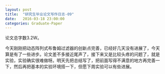 ```yaml
---
layout: post
title:  "研究生毕业论文写作日志-09"
date:   2016-03-18 23:00:00
categories: Graduate-Paper
---
```

<p>
	论文总字数3.2W。
</p>
<p>
	今天刚刚把动态阵列式布鲁姆过滤器的创新点完善，已经好几天没有进展了，今天算是有了一些进步。论文差不多接近尾声了，接下来又是比较头疼的问题了，就是实验，实验确实很难做呀。明天先把总结写了，把前面写得不满意的地方再完善一下，然后再把基本的实验环境搭一下，但愿下周实验可以有些进展。
	
</p>